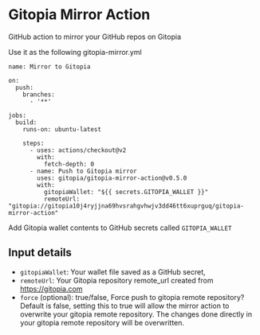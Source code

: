 # Gitopia Mirror Action

GitHub action to mirror your GitHub repos on Gitopia

Use it as the following gitopia-mirror.yml

```
name: Mirror to Gitopia

on:
  push:
    branches:
      - '**'

jobs:
  build:
    runs-on: ubuntu-latest

    steps:
      - uses: actions/checkout@v2
        with:
          fetch-depth: 0
      - name: Push to Gitopia mirror
        uses: gitopia/gitopia-mirror-action@v0.5.0
        with:
          gitopiaWallet: "${{ secrets.GITOPIA_WALLET }}"
          remoteUrl: "gitopia://gitopia10j4ryjjna69hvsrahgvhwjv3dd46tt6xuprguq/gitopia-mirror-action"

```

Add Gitopia wallet contents to GitHub secrets called `GITOPIA_WALLET`

## Input details

- `gitopiaWallet`: Your wallet file saved as a GitHub secret,
- `remoteUrl`: Your Gitopia repository remote_url created from https://gitopia.com
- `force` (optional): true/false, Force push to gitopia remote repository? Default is false, setting this to true will allow the mirror action to overwrite your gitopia remote repository. The changes done directly in your gitopia remote repository will be overwritten.
